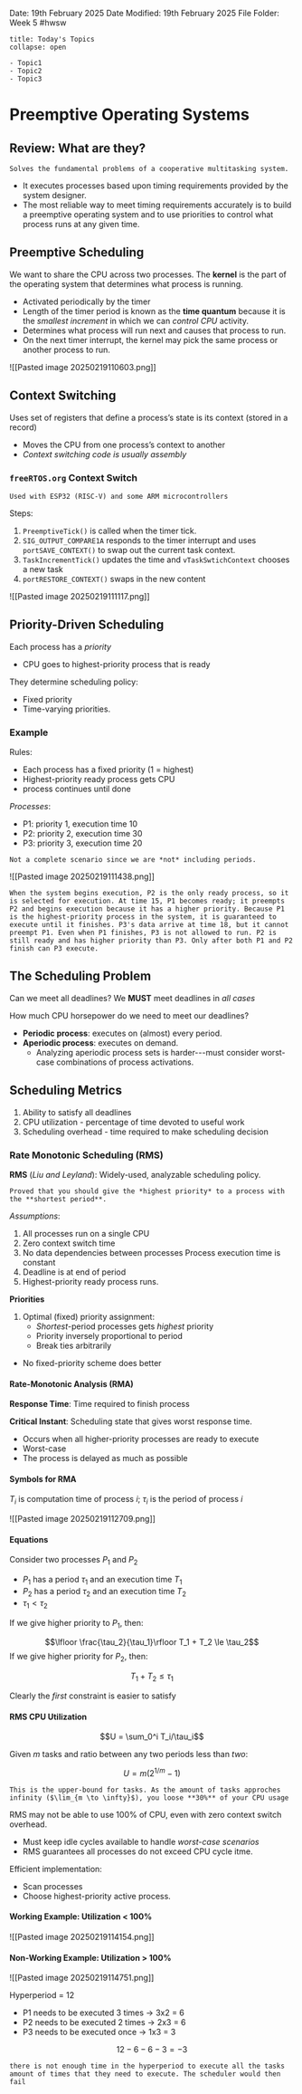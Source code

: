 Date: 19th February 2025
Date Modified: 19th February 2025
File Folder: Week 5
#hwsw

```ad-abstract
title: Today's Topics
collapse: open

- Topic1
- Topic2
- Topic3

```

# Preemptive Operating Systems

## Review: What are they?


```ad-important
Solves the fundamental problems of a cooperative multitasking system.
```

- It executes processes based upon timing requirements provided by the system designer.
- The most reliable way to meet timing requirements accurately is to build a preemptive operating system and to use priorities to control what process runs at any given time.

## Preemptive Scheduling

We want to share the CPU across two processes. The **kernel** is the part of the operating system that determines what process is running.
- Activated periodically by the timer
- Length of the timer period is known as the **time quantum** because it is the *smallest increment* in which we can *control CPU* activity.
- Determines what process will run next and causes that process to run.
- On the next timer interrupt, the kernel may pick the same process or another process to run.

![[Pasted image 20250219110603.png]]

## Context Switching

Uses set of registers that define a process’s state is its context (stored in a record)
- Moves the CPU from one process’s context to another
- *Context switching code is usually assembly*

### `freeRTOS.org` Context Switch

```ad-note
Used with ESP32 (RISC-V) and some ARM microcontrollers
```

Steps:
1. `PreemptiveTick()` is called when the timer tick.
2. `SIG_OUTPUT_COMPARE1A` responds to the timer interrupt and uses `portSAVE_CONTEXT()` to swap out the current task context.
3. `TaskIncrementTick()` updates the time and `vTaskSwtichContext` chooses a new task
4. `portRESTORE_CONTEXT()` swaps in the new content

![[Pasted image 20250219111117.png]]

## Priority-Driven Scheduling

Each process has a *priority*
- CPU goes to highest-priority process that is ready

They determine scheduling policy:
- Fixed priority
- Time-varying priorities.

### Example

Rules:
- Each process has a fixed priority (1 = highest)
- Highest-priority ready process gets CPU
- process continues until done

*Processes*:
- P1: priority 1, execution time 10
- P2: priority 2, execution time 30
- P3: priority 3, execution time 20

```ad-note
Not a complete scenario since we are *not* including periods.
```

![[Pasted image 20250219111438.png]]

```ad-summary
When the system begins execution, P2 is the only ready process, so it is selected for execution. At time 15, P1 becomes ready; it preempts P2 and begins execution because it has a higher priority. Because P1 is the highest-priority process in the system, it is guaranteed to execute until it finishes. P3's data arrive at time 18, but it cannot preempt P1. Even when P1 finishes, P3 is not allowed to run. P2 is still ready and has higher priority than P3. Only after both P1 and P2 finish can P3 execute.
```

## The Scheduling Problem

Can we meet all deadlines? We **MUST** meet deadlines in *all cases*

How much CPU horsepower do we need to meet our deadlines?

- **Periodic process**: executes on (almost) every period.
- **Aperiodic process**: executes on demand.
	- Analyzing aperiodic process sets is harder---must consider worst-case combinations of process activations. 

## Scheduling Metrics

1. Ability to satisfy all deadlines
2. CPU utilization - percentage of time devoted to useful work
3. Scheduling overhead - time required to make scheduling decision

### Rate Monotonic Scheduling (RMS)

**RMS** (*Liu and Leyland*): Widely-used, analyzable scheduling policy. 

```ad-important
Proved that you should give the *highest priority* to a process with the **shortest period**.
```

*Assumptions*:
1. All processes run on a single CPU
2. Zero context switch time
3. No data dependencies between processes Process execution time is constant
4. Deadline is at end of period
5. Highest-priority ready process runs.

**Priorities**
1. Optimal (fixed) priority assignment:
	- *Shortest*-period processes gets *highest* priority
	- Priority inversely proportional to period
	- Break ties arbitrarily
- No fixed-priority scheme does better

#### Rate-Monotonic Analysis (RMA)

**Response Time**: Time required to finish process

**Critical Instant**: Scheduling state that gives worst response time.
- Occurs when all higher-priority processes are ready to execute
- Worst-case
- The process is delayed as much as possible

#### Symbols for RMA

$T_i$ is computation time of process $i$; $\tau_i$ is the period of process $i$

![[Pasted image 20250219112709.png]]

#### Equations

Consider two processes $P_1$ and $P_2$
- $P_1$ has a period $\tau_1$ and an execution time $T_1$
- $P_2$ has a period $\tau_2$ and an execution time $T_2$
- $\tau_1 < \tau_2$

If we give higher priority to $P_1$, then:

$$\lfloor \frac{\tau_2}{\tau_1}\rfloor T_1 + T_2 \le \tau_2$$
If we give higher priority for $P_2$, then:

$$T_1+T_2 \le \tau_1$$

Clearly the *first* constraint is easier to satisfy

#### RMS CPU Utilization

$$U = \sum_0^i T_i/\tau_i$$

Given $m$ tasks and ratio between any two periods less than *two*:

$$U = m(2^{1/m}-1)$$

```ad-warning
This is the upper-bound for tasks. As the amount of tasks approches infinity ($\lim_{m \to \infty}$), you loose **30%** of your CPU usage
```

RMS may not be able to use 100% of CPU, even with zero context switch overhead.
- Must keep idle cycles available to handle *worst-case scenarios*
- RMS guarantees all processes do not exceed CPU cycle itme.

Efficient implementation:
- Scan processes
- Choose highest-priority active process.

#### Working Example: Utilization < 100%

![[Pasted image 20250219114154.png]]

#### Non-Working Example: Utilization > 100%

![[Pasted image 20250219114751.png]]

Hyperperiod = 12
- P1 needs to be executed 3 times → 3x2 = 6
- P2 needs to be executed 2 times → 2x3 = 6
- P3 needs to be executed once → 1x3 = 3

$$12 - 6-6-3 = -3$$
```ad-warning
there is not enough time in the hyperperiod to execute all the tasks amount of times that they need to execute. The scheduler would then fail
```











